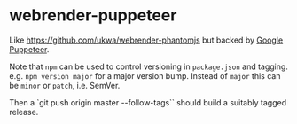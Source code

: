 webrender-puppeteer
===================

Like https://github.com/ukwa/webrender-phantomjs but backed by [Google Puppeteer](https://github.com/GoogleChrome/puppeteer).

Note that `npm` can be used to control versioning in `package.json` and tagging.  e.g. `npm version major` for a major version bump. Instead of `major` this can be `minor` or `patch`, i.e. SemVer.

Then a `git push origin master --follow-tags`` should build a suitably tagged release.


